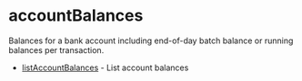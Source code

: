 # accountBalances

Balances for a bank account including end-of-day batch balance or running balances per transaction.


* [listAccountBalances](listaccountbalances.md) - List account balances